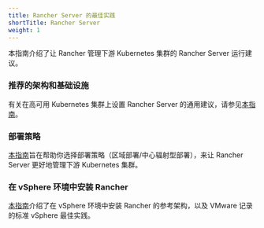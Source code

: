 ```yaml
---
title: Rancher Server 的最佳实践
shortTitle: Rancher Server
weight: 1
---
```


本指南介绍了让 Rancher 管理下游 Kubernetes 集群的 Rancher Server 运行建议。

### 推荐的架构和基础设施

有关在高可用 Kubernetes 集群上设置 Rancher Server 的通用建议，请参见[本指南](./deployment-types)。

### 部署策略

[本指南](./deployment-strategies)旨在帮助你选择部署策略（区域部署/中心辐射型部署），来让 Rancher Server 更好地管理下游 Kubernetes 集群。

### 在 vSphere 环境中安装 Rancher

[本指南](./rancher-in-vsphere)介绍了在 vSphere 环境中安装 Rancher 的参考架构，以及 VMware 记录的标准 vSphere 最佳实践。
